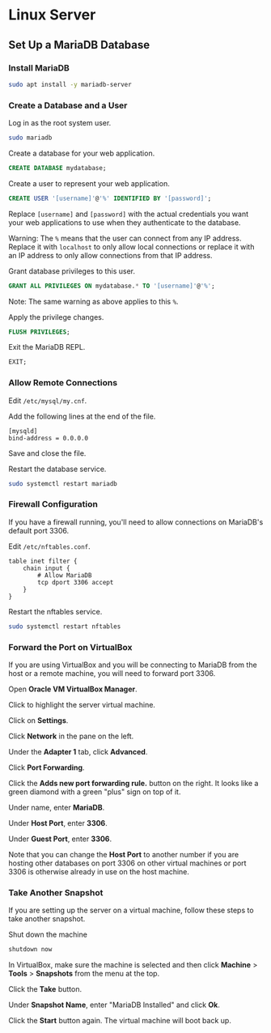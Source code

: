 # Linux Server

## Set Up a MariaDB Database

### Install MariaDB

```sh
sudo apt install -y mariadb-server
```

### Create a Database and a User

Log in as the root system user.

```sh
sudo mariadb
```

Create a database for your web application.

```sql
CREATE DATABASE mydatabase;
```

Create a user to represent your web application.

```sql
CREATE USER '[username]'@'%' IDENTIFIED BY '[password]';
```

Replace `[username]` and `[password]` with the actual credentials you want your
web applications to use when they authenticate to the database.

Warning: The `%` means that the user can connect from any IP address. Replace it
with `localhost` to only allow local connections or replace it with an IP
address to only allow connections from that IP address.

Grant database privileges to this user.

```sql
GRANT ALL PRIVILEGES ON mydatabase.* TO '[username]'@'%';
```

Note: The same warning as above applies to this `%`.

Apply the privilege changes.

```sql
FLUSH PRIVILEGES;
```

Exit the MariaDB REPL.

```sql
EXIT;
```

### Allow Remote Connections

Edit `/etc/mysql/my.cnf`.

Add the following lines at the end of the file.

```
[mysqld]
bind-address = 0.0.0.0
```

Save and close the file.

Restart the database service.

```sh
sudo systemctl restart mariadb
```

### Firewall Configuration

If you have a firewall running, you'll need to allow connections on MariaDB's
default port 3306.

Edit `/etc/nftables.conf`.

```
table inet filter {
    chain input {
        # Allow MariaDB
        tcp dport 3306 accept
    }
}
```

Restart the nftables service.

```sh
sudo systemctl restart nftables
```

### Forward the Port on VirtualBox

If you are using VirtualBox and you will be connecting to MariaDB from the host
or a remote machine, you will need to forward port 3306.

Open **Oracle VM VirtualBox Manager**.

Click to highlight the server virtual machine.

Click on **Settings**.

Click **Network** in the pane on the left.

Under the **Adapter 1** tab, click **Advanced**.

Click **Port Forwarding**.

Click the **Adds new port forwarding rule.** button on the right. It looks like
a green diamond with a green "plus" sign on top of it.

Under name, enter **MariaDB**.

Under **Host Port**, enter **3306**.

Under **Guest Port**, enter **3306**.

Note that you can change the **Host Port** to another number if you are hosting
other databases on port 3306 on other virtual machines or port 3306 is otherwise
already in use on the host machine.

### Take Another Snapshot

If you are setting up the server on a virtual machine, follow these steps to
take another snapshot.

Shut down the machine

```sh
shutdown now
```

In VirtualBox, make sure the machine is selected and then click **Machine** >
**Tools** > **Snapshots** from the menu at the top.

Click the **Take** button.

Under **Snapshot Name**, enter "MariaDB Installed" and click **Ok**.

Click the **Start** button again. The virtual machine will boot back up.
